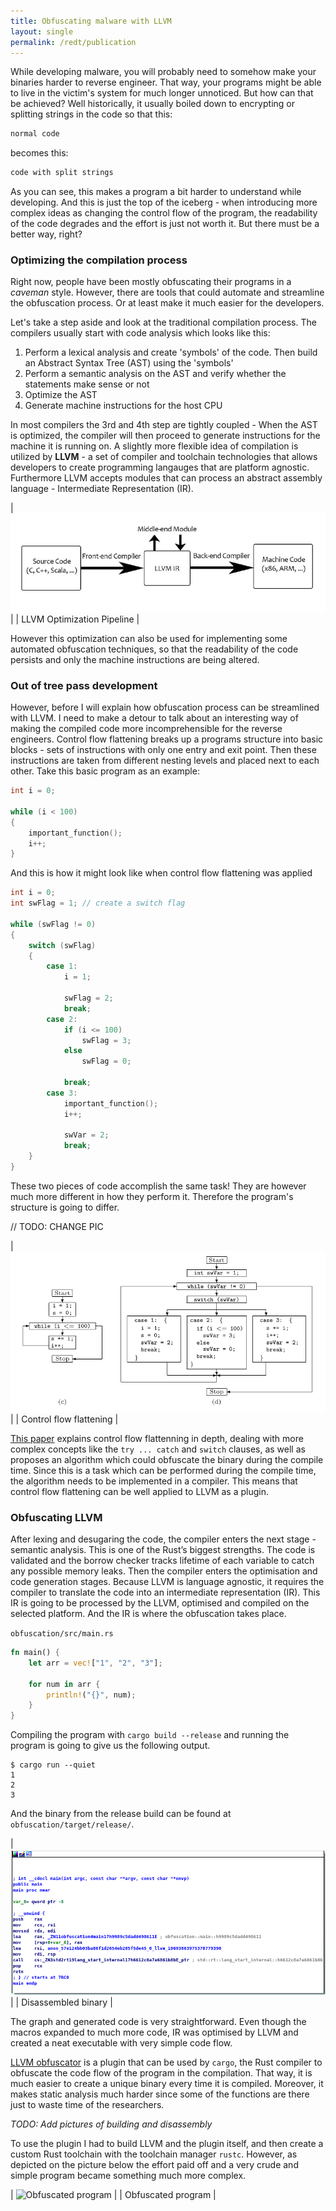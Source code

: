 ```yaml
---
title: Obfuscating malware with LLVM
layout: single
permalink: /redt/publication
---
```


While developing malware, you will probably need to somehow make your binaries harder to reverse engineer. That way, your programs might be able to live in the victim's
system for much longer unnoticed. But how can that be achieved? Well historically, it usually boiled down to encrypting or splitting strings in the code so that this:

```c
normal code
```

becomes this:

```c
code with split strings
```

As you can see, this makes a program a bit harder to understand while developing. And this is just the top of the iceberg - when introducing more complex ideas as changing
the control flow of the program, the readability of the code degrades and the effort is just not worth it. But there must be a better way, right?

### Optimizing the compilation process

Right now, people have been mostly obfuscating their programs in a _caveman_ style. However, there are tools that could automate and streamline the obfuscation process. 
Or at least make it much easier for the developers.

Let's take a step aside and look at the traditional compilation process. The compilers usually start with code analysis which looks like this:

1. Perform a lexical analysis and create 'symbols' of the code. Then build an Abstract Syntax Tree (AST) using the 'symbols'
2. Perform a semantic analysis on the AST and verify whether the statements make sense or not
3. Optimize the AST
4. Generate machine instructions for the host CPU

In most compilers the 3rd and 4th step are tightly coupled - When the AST is optimized, the compiler will then proceed to generate instructions for the machine it is running on.
A slightly more flexible idea of compilation is utilized by **LLVM** - a set of compiler and toolchain technologies that allows developers to create programming langauges that
are platform agnostic. Furthermore LLVM accepts modules that can process an abstract assembly language - Intermediate Representation (IR).

| ![LLVM Optimization Pipeline](../../assets/img/indepth/llvm_pipeline.jpeg) |
| LLVM Optimization Pipeline |

However this optimization can also be used for implementing some automated obfuscation techniques, so that the readability of the code persists and only the machine instructions
are being altered.

### Out of tree pass development

However, before I will explain how obfuscation process can be streamlined with LLVM. I need to make a detour to talk about an interesting way of making the compiled code more
incomprehensible for the reverse engineers. Control flow flattening breaks up a programs structure into basic blocks - sets of instructions with only one entry and exit point. Then these instructions are taken from different nesting levels and placed next to each other. Take this basic program as an example:

```c
int i = 0;

while (i < 100) 
{
    important_function();
    i++;
}
```

And this is how it might look like when control flow flattening was applied

```c
int i = 0;
int swFlag = 1; // create a switch flag

while (swFlag != 0) 
{
    switch (swFlag)
    {
        case 1:
            i = 1;

            swFlag = 2;
            break;
        case 2:
            if (i <= 100)
                swFlag = 3;
            else
                swFlag = 0;

            break;
        case 3:
            important_function();
            i++;

            swVar = 2;
            break;
    }
}
```

These two pieces of code accomplish the same task! They are however much more different in how they perform it. Therefore the program's structure is going to differ.

// TODO: CHANGE PIC

| ![Control flow flattening](../../assets/img/indepth/control_flow_graph.png) |
| Control flow flattening |

[This paper](https://www.inf.u-szeged.hu/~akiss/pub/fulltext/laszlo2007obfuscating.pdf) explains control flow flattenning in depth, dealing with  more complex concepts like the
`try ... catch` and `switch` clauses, as well as proposes an algorithm which  could obfuscate  the binary during the compile time. Since this is a task which can be performed 
during the compile time, the algorithm needs to be implemented in a compiler. This means that control flow flattening can be well applied to LLVM as a plugin.

### Obfuscating LLVM

After lexing and desugaring the code, the compiler enters the next stage - semantic analysis. This is one of the Rust’s biggest strengths. The code is validated and the borrow 
checker tracks lifetime of each variable to catch any possible memory leaks. Then the compiler enters the optimisation and code generation stages. Because LLVM is language
agnostic, it requires the compiler to translate the code into an intermediate representation (IR). This IR is going to be processed by the LLVM, optimised and compiled on
the selected platform. And the IR is where the obfuscation takes place.

`obfuscation/src/main.rs`

```rust
fn main() {
    let arr = vec!["1", "2", "3"];

    for num in arr {
        println!("{}", num);
    }
}
```

Compiling the program with `cargo build --release` and running the program is going to give us the following output.

```
$ cargo run --quiet
1
2
3
```

And the binary from the release build can be found at `obfuscation/target/release/`.

| ![Disassembled binary](../../assets/img/indepth/disas_1.png) |
| Disassembled binary |

The graph and generated code is very straightforward. Even though the macros expanded to much more code, IR was optimised by LLVM and created a neat executable with very simple 
code flow.

[LLVM obfuscator]() is a plugin that can be used by `cargo`, the Rust compiler to obfuscate the code flow of the program in the compilation. That way, it is much easier to create
a unique binary every time it is compiled. Moreover, it makes static analysis much harder since some of the functions are there just to waste time of the researchers.

_TODO: Add pictures of building and disassembly_

To use the plugin I had to build LLVM and the plugin itself, and then create a custom Rust toolchain with the toolchain manager `rustc`. However, as depicted on the picture below
the effort paid off and a very crude and simple program became something much more complex.

| ![Obfuscated program](../../assets/img/indepth/disas_2.png) |
| Obfuscated program |
